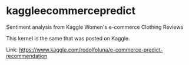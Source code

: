 # kaggleecommercepredict
Sentiment analysis from Kaggle Women's e-commerce Clothing Reviews

This kernel is the same that was posted on Kaggle.

Link: https://www.kaggle.com/rodolfoluna/e-commerce-predict-recommendation
